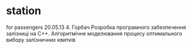station
=======

for passengers
20.05.13
4. Горбач Розробка програмного забезпечення залізниці на С++.
Алгоритмічне моделювання процесу оптимального вибору залізничних квитків
